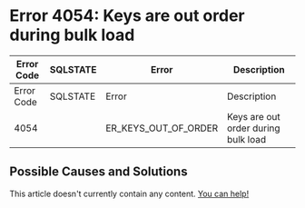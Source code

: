 
# Error 4054: Keys are out order during bulk load


| Error Code | SQLSTATE | Error | Description |
| --- | --- | --- | --- |
| Error Code | SQLSTATE | Error | Description |
| 4054 |  | ER_KEYS_OUT_OF_ORDER | Keys are out order during bulk load |




## Possible Causes and Solutions


This article doesn't currently contain any content. [You can help!](/kb/en/writing-and-editing-knowledge-base-articles/)

